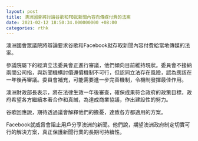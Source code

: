 ```yaml
---
layout: post
title: 澳洲國會將討論谷歌和FB就新聞內容向傳媒付費的法案
date: 2021-02-12 18:50:34.000000000 +08:00
categories: rthk
---
```


澳洲國會眾議院將辯論要求谷歌和Facebook就存取新聞內容付費給當地傳媒的法案。

參議院屬下的經濟立法委員會正進行審議，他們傾向目前維持現狀。委員會不接納兩間公司指，與新聞機構討價還價機制不可行，但認同立法存在風險，認為應該在一年後再審議。委員會補充，可能需要進一步完善機制，令機制發揮最佳作用。 

澳洲財政部長表示，將在法律生效一年後審查，確保成果符合政府的政策目標，政府希望各方繼續本著合作和真誠，為達成商業協議，作出建設性的努力。 

谷歌回應說，期待透過議會解釋他們的擔憂，達致各方都適用的方案。

Facebook就威脅會阻止用戶分享澳洲的新聞。他們說，期望澳洲政府制定切實可行的解決方案，真正保護新聞行業的長期可持續性。
